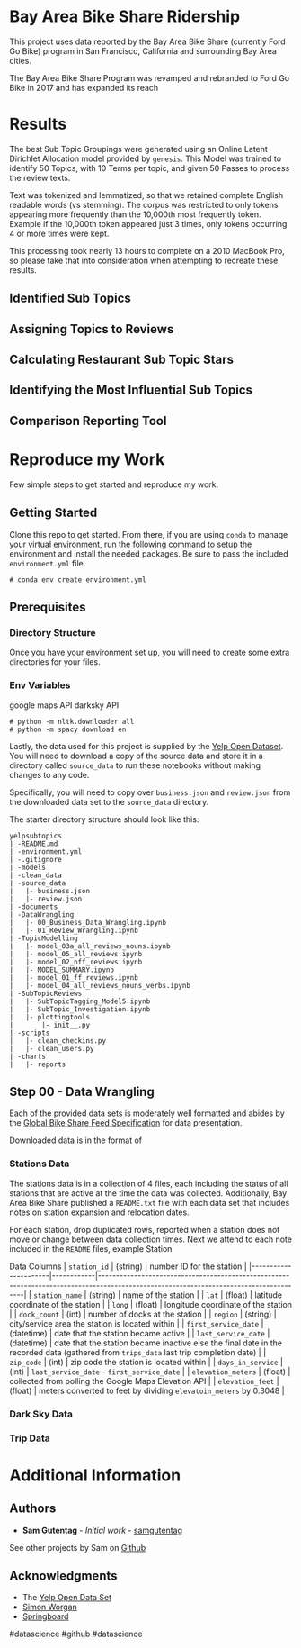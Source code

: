 # Bay Area Bike Share Ridership
This project uses data reported by the Bay Area Bike Share (currently Ford Go Bike) program in San Francisco, California and surrounding Bay Area cities.

The Bay Area Bike Share Program was revamped and rebranded to Ford Go Bike in 2017 and has expanded its reach

# Results
The best Sub Topic Groupings were generated using an Online Latent Dirichlet Allocation model provided by `genesis`.  This Model was trained to identify 50 Topics, with 10 Terms per topic, and given 50 Passes to process the review texts.

Text was tokenized and lemmatized, so that we retained complete English readable words (vs stemming).  The corpus was restricted to only tokens appearing more frequently than the 10,000th most frequently token.  Example	 if the 10,000th token appeared just 3 times, only tokens occurring 4 or more times were kept.

This processing took nearly 13 hours to complete on a 2010 MacBook Pro, so please take that into consideration when attempting to recreate these results.

## Identified Sub Topics


## Assigning Topics to Reviews

## Calculating Restaurant Sub Topic Stars

## Identifying the Most Influential Sub Topics

## Comparison Reporting Tool


# Reproduce my Work
Few simple steps to get started and reproduce my work.

## Getting Started
Clone this repo to get started.  From there, if you are using `conda` to manage your virtual environment, run the following command to setup the environment and install the needed packages.  Be sure to pass the included `environment.yml` file.

```
# conda env create environment.yml
```

## Prerequisites
### Directory Structure

Once you have your environment set up, you will need to create some extra directories for your files.

### Env Variables

google maps API
darksky API


```
# python -m nltk.downloader all
# python -m spacy download en
```

Lastly, the data used for this project is supplied by the [Yelp Open Dataset](https://www.yelp.com/dataset).  You will need to download a copy of the source data and store it in a directory called `source_data` to run these notebooks without making changes to any code.

Specifically, you will need to copy over `business.json` and `review.json` from the downloaded data set to the `source_data` directory.

The starter directory structure should look like this:

```
yelpsubtopics
| -README.md
| -environment.yml
| -.gitignore
| -models
| -clean_data
| -source_data
|   |- business.json
|   |- review.json
| -documents
| -DataWrangling
|   |- 00_Business_Data_Wrangling.ipynb
|   |- 01_Review_Wrangling.ipynb
| -TopicModelling
|   |- model_03a_all_reviews_nouns.ipynb
|   |- model_05_all_reviews.ipynb
|   |- model_02_nff_reviews.ipynb
|   |- MODEL_SUMMARY.ipynb
|   |- model_01_ff_reviews.ipynb
|   |- model_04_all_reviews_nouns_verbs.ipynb
| -SubTopicReviews
|   |- SubTopicTagging_Model5.ipynb
|   |- SubTopic_Investigation.ipynb
|   |- plottingtools
|       |- init__.py
| -scripts
|   |- clean_checkins.py
|   |- clean_users.py
| -charts
|   |- reports
```

## Step 00 - Data Wrangling
Each of the provided data sets is moderately well formatted and abides by the [Global Bike Share Feed Specification](https://github.com/NABSA/gbfs) for data presentation.

Downloaded data is in the format of  


### Stations Data
The stations data is in a collection of 4 files, each including the status of all stations that are active at the time the data was collected.  Additionally, Bay Area Bike Share published a `README.txt` file with each data set that includes notes on station expansion and relocation dates.

For each station, drop duplicated rows, reported when a station does not move or change between data collection times.
Next we attend to each note included in the `README` files, example Station

Data Columns
| `station_id`         | (string)   | number ID for the station                                                                                                             |
|----------------------|------------|---------------------------------------------------------------------------------------------------------------------------------------|
| `station_name`       | (string)   | name of the station                                                                                                                   |
| `lat`                | (float)    | latitude coordinate of the station                                                                                                    |
| `long`               | (float)    | longitude coordinate of the station                                                                                                   |
| `dock_count`         | (int)      | number of docks at the station                                                                                                        |
| `region`             | (string)   | city/service area the station is located within                                                                                       |
| `first_service_date` | (datetime) | date that the station became active                                                                                                   |
| `last_service_date`  | (datetime) | date that the station became inactive else the final date in the recorded data (gathered from `trips_data` last trip completion date) |
| `zip_code`           | (int)      | zip code the station is located within                                                                                                |
| `days_in_service`    | (int)      | `last_service_date` - `first_service_date`                                                                                            |
| `elevation_meters`   | (float)    | collected from polling the Google Maps Elevation API                                                                                  |
| `elevation_feet`     | (float)    | meters converted to feet by dividing `elevatoin_meters` by 0.3048                                                                     |

### Dark Sky Data


### Trip Data





# Additional Information
## Authors
* **Sam Gutentag** - *Initial work* - [samgutentag](www.samgutentag.com)

See other projects by Sam on [Github](https://github.com/samgutentag)

## Acknowledgments
* The [Yelp Open Data Set](https://www.yelp.com/dataset)
* [Simon Worgan](https://www.linkedin.com/in/simon-worgan-44613138/)
* [Springboard](www.springboard.com)


#datascience #github
#datascience
